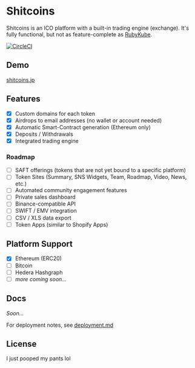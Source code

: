 # Shitcoins

Shitcoins is an ICO platform with a built-in trading engine (exchange). It's fully functional, but not as feature-complete as [RubyKube](https://github.com/rubykube).

[![CircleCI](https://circleci.com/gh/buhrmi/shitcoins/tree/develop.svg?style=svg&circle-token=15176affab554db9ab15e2c374994e82c7cc40a4)](https://circleci.com/gh/buhrmi/shitcoins/tree/develop)

## Demo

[shitcoins.jp](https://shitcoins.jp)

## Features

* [x] Custom domains for each token
* [x] Airdrops to email addresses (no wallet or account needed)
* [x] Automatic Smart-Contract generation (Ethereum only)
* [x] Deposits / Withdrawals
* [x] Integrated trading engine

### Roadmap

* [ ] SAFT offerings (tokens that are not yet bound to a specific platform)
* [ ] Token Sites (Summary, SNS Widgets, Team, Roadmap, Video, News, etc.)
* [ ] Automated community engagement features
* [ ] Private sales dashboard
* [ ] Binance-compatible API
* [ ] SWIFT / EMV integration
* [ ] CSV / XLS data export
* [ ] Token Apps (similar to Shopify Apps)

## Platform Support

* [x] Ethereum (ERC20)
* [ ] Bitcoin
* [ ] Hedera Hashgraph
* [ ] _more coming soon..._

## Docs

_Soon..._

For deployment notes, see [deployment.md](https://github.com/djshitcoin/exchange/blob/develop/deployment.md)

## License

I just pooped my pants lol
